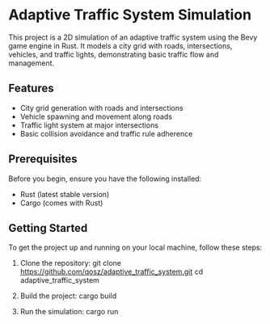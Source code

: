 # Adaptive Traffic System Simulation

This project is a 2D simulation of an adaptive traffic system using the Bevy game engine in Rust. It models a city grid with roads, intersections, vehicles, and traffic lights, demonstrating basic traffic flow and management.

## Features

- City grid generation with roads and intersections
- Vehicle spawning and movement along roads
- Traffic light system at major intersections
- Basic collision avoidance and traffic rule adherence

## Prerequisites

Before you begin, ensure you have the following installed:
- Rust (latest stable version)
- Cargo (comes with Rust)

## Getting Started

To get the project up and running on your local machine, follow these steps:

1. Clone the repository:
   git clone https://github.com/qosz/adaptive_traffic_system.git
   cd adaptive_traffic_system

2. Build the project:
   cargo build

3. Run the simulation:
    cargo run





